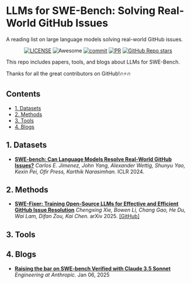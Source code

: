 # LLMs for SWE-Bench: Solving Real-World GitHub Issues
A reading list on large language models solving real-world GitHub issues.

<div align="center">

[![LICENSE](https://img.shields.io/github/license/wasiahmad/Awesome-LLM-SWE-Bench)](https://github.com/wasiahmad/Awesome-LLM-SWE-Bench/blob/main/LICENSE)
![Awesome](https://cdn.rawgit.com/sindresorhus/awesome/d7305f38d29fed78fa85652e3a63e154dd8e8829/media/badge.svg)
[![commit](https://img.shields.io/github/last-commit/wasiahmad/Awesome-LLM-SWE-Bench?color=blue)](https://github.com/wasiahmad/Awesome-LLM-SWE-Bench/commits/main)
[![PR](https://img.shields.io/badge/PRs-Welcome-red)](https://github.com/wasiahmad/Awesome-LLM-SWE-Bench/pulls)
[![GitHub Repo stars](https://img.shields.io/github/stars/wasiahmad/Awesome-LLM-SWE-Bench)](https://github.com/wasiahmad/Awesome-LLM-SWE-Bench)
<!-- ![license](https://img.shields.io/bower/l/bootstrap?style=plastic) -->

</div>

This repo includes papers, tools, and blogs about LLMs for SWE-Bench.

Thanks for all the great contributors on GitHub!🔥⚡🔥

## Contents

- [1. Datasets](#1-datasets)
- [2. Methods](#2-methods)
- [3. Tools](#3-tools)
- [4. Blogs](#4-blogs)


## 1. Datasets
- [**SWE-bench: Can Language Models Resolve Real-World GitHub Issues?**](https://arxiv.org/abs/2310.06770) *Carlos E. Jimenez, John Yang, Alexander Wettig, Shunyu Yao, Kexin Pei, Ofir Press, Karthik Narasimhan.* ICLR 2024.

## 2. Methods
- [**SWE-Fixer: Training Open-Source LLMs for Effective and Efficient GitHub Issue Resolution**](https://arxiv.org/abs/2501.05040) *Chengxing Xie, Bowen Li, Chang Gao, He Du, Wai Lam, Difan Zou, Kai Chen.* arXiv 2025.
  [[GitHub]](https://github.com/InternLM/SWE-Fixer)

## 3. Tools


## 4. Blogs

- [**Raising the bar on SWE-bench Verified with Claude 3.5 Sonnet**](https://www.anthropic.com/engineering/swe-bench-sonnet) *Engineering at Anthropic.* Jan 06, 2025


